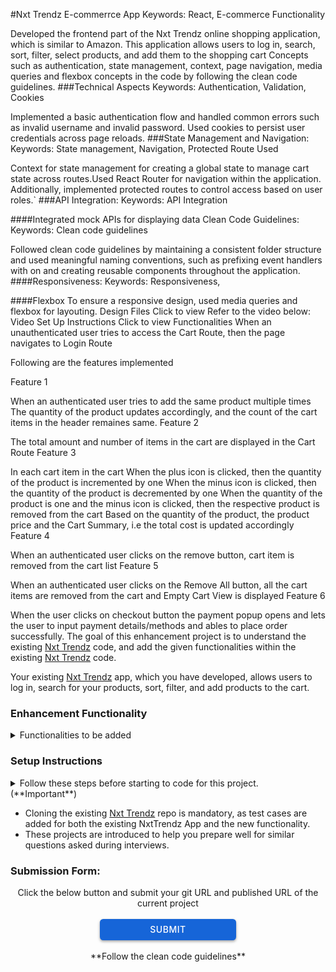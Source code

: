 #Nxt Trendz E-commerrce App
Keywords: React, E-commerce Functionality

Developed the frontend part of the Nxt Trendz online shopping application, which is similar to Amazon.
This application allows users to log in, search, sort, filter, select products, and add them to the shopping cart
Concepts such as authentication, state management, context, page navigation, media queries and flexbox concepts in the code by following the clean code guidelines.
###Technical Aspects
Keywords: Authentication, Validation, Cookies

Implemented a basic authentication flow and handled common errors such as invalid username and invalid password.
Used cookies to persist user credentials across page reloads.
###State Management and Navigation:
Keywords: State management, Navigation, Protected Route Used

Context for state management for creating a global state to manage cart state across routes.Used React Router for navigation within the application.
Additionally, implemented protected routes to control access based on user roles.`
###API Integration:
Keywords: API Integration

####Integrated mock APIs for displaying data
Clean Code Guidelines:
Keywords: Clean code guidelines

Followed clean code guidelines by maintaining a consistent folder structure and used meaningful naming conventions, such as prefixing event handlers with on and creating reusable components throughout the application.
####Responsiveness:
Keywords: Responsiveness,

####Flexbox To ensure a responsive design, used media queries and flexbox for layouting.
Design Files
Click to view
Refer to the video below:
Video
Set Up Instructions
Click to view
Functionalities
When an unauthenticated user tries to access the Cart Route, then the page navigates to Login Route

Following are the features implemented

Feature 1

When an authenticated user tries to add the same product multiple times
The quantity of the product updates accordingly, and the count of the cart items in the header remaines same.
Feature 2

The total amount and number of items in the cart are displayed in the Cart Route
Feature 3

In each cart item in the cart
When the plus icon is clicked, then the quantity of the product is incremented by one
When the minus icon is clicked, then the quantity of the product is decremented by one
When the quantity of the product is one and the minus icon is clicked, then the respective product is removed from the cart
Based on the quantity of the product, the product price and the Cart Summary, i.e the total cost is updated accordingly
Feature 4

When an authenticated user clicks on the remove button, cart item is removed from the cart list
Feature 5

When an authenticated user clicks on the Remove All button, all the cart items are removed from the cart and Empty Cart View is displayed
Feature 6

When the user clicks on checkout button the payment popup opens and lets the user to input payment details/methods and ables to place order successfully.
The goal of this enhancement project is to understand the existing <a href="https://learning.ccbp.in/question/d595dd02-c5d0-4330-bd3d-ac0275b02d8a" target="_blank_">Nxt Trendz</a> code, and add the given functionalities within the existing <a href="https://learning.ccbp.in/question/d595dd02-c5d0-4330-bd3d-ac0275b02d8a" target="_blank_">Nxt Trendz</a> code.

Your existing <a href="https://learning.ccbp.in/question/d595dd02-c5d0-4330-bd3d-ac0275b02d8a" target="_blank_">Nxt Trendz</a> app, which you have developed, allows users to log in, search for your products, sort, filter, and add products to the cart.

### Enhancement Functionality

<details>
<summary>Functionalities to be added</summary>

- Add a `Payment Popup` feature to the application. A Popup should be displayed when a user clicks the `Checkout` button from the cart page.
  - The Popup should include fields for the user to select one of the payment methods like Card, Net Banking, UPI, Wallet, and Cash on Delivery. Ensure all the options, except for Cash on Delivery, are disabled.
  - The Popup should also include a summary, which displays the number of items and the total price the user will pay.
  - The Popup should also have a `Confirm Order` button. If the `Cash on Delivery` payment option is not selected, the `Confirm Order` button must be disabled.
  - Clicking this button will display a success message stating **"Your order has been placed successfully"**.
- Ensure your application maintains good CSS styling.

<MultiLineNote>
- For Popup Component, use <a href="https://react-popup.elazizi.com/component-api" target="_blank_">React Popup</a>
- Use modal prop in Popup Component 
</MultiLineNote>

</details>

### Setup Instructions

<details>
<summary>Follow these steps before starting to code for this project. (**Important**)</summary>

- After setting up this project delete the `README.md` file in the CCBP IDE.
- Clone the existing <a href="https://learning.ccbp.in/question/d595dd02-c5d0-4330-bd3d-ac0275b02d8a" target="_blank_">Nxt Trendz</a> code from your GitHub account to add new functionalities to it.
  - If the existing <a href="https://learning.ccbp.in/question/d595dd02-c5d0-4330-bd3d-ac0275b02d8a" target="_blank_">Nxt Trendz</a> code is not available in your git, push your code to git.
    - <a href="https://learning.ccbp.in/3da6f1a6-0892/course?c_id=ade6e642-cd5c-4896-9edd-3f06d3dc2069&s_id=49896a46-f484-4b42-b459-2626f77e6796&t_id=9f27b553-4bbe-400f-9025-9044f79acda0" target="_blank_">Click here to learn how to push your code to git</a>
  - Once the code is pushed to git, clone it into this project using the below command.

```cmd
git clone {git repository URL} /home/workspace/reactjs/coding-practices/enhancementOfNxtTrendzPayment
```

<MultiLineNote>
In the above command, replace this `{git repository URL}` with your actual Git URL.
</MultiLineNote>
- Download dependencies by running `npm install`
- Start up the app using `npm start`
</details>

<MultiLineNote>

- Cloning the existing <a href="https://learning.ccbp.in/question/d595dd02-c5d0-4330-bd3d-ac0275b02d8a" target="_blank_">Nxt Trendz</a> repo is mandatory, as test cases are added for both the existing NxtTrendz App and the new functionality.
- These projects are introduced to help you prepare well for similar questions asked during interviews. </MultiLineNote>

### Submission Form:

<center>Click the below button and submit your git URL and published URL of the current project</center>
<br>
<a href="https://forms.ccbp.in/nxt-tendz-enhancement-project-submission-form" target="_blank_">
  <center><button style="color: #fff; border: none; cursor: pointer; width: 218px; height: 34px; background-color: rgb(22, 101, 216); border-radius: 5.4px; box-shadow: rgb(0 0 0 / 36%) 0px 2px 4px 0px;font-family: Inter;font-size: 14px;color: rgb(255, 255, 255);font-weight: 500;letter-spacing: 0.5px;text-transform: uppercase;">
    SUBMIT
  </button>
  </center>
</a>

<br/>
<center>**Follow the clean code guidelines**</center>
